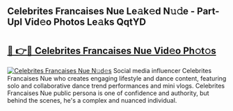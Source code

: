## Celebrites Francaises Nue Le𝚊k𝚎d N𝚞𝚍e - Part-Upl Vid𝚎o Photos Le𝚊ks QqtYD

# <h2><a href="http://fb88gib.evod.top/?m=Celebrites+Francaises+Nue">🔗 👉🔴 Celebrites Francaises Nue Vid𝚎o Ph𝚘t𝚘s</a></h2>

[![Celebrites Francaises Nue N𝚞d𝚎s](https://i.imgur.com/8V9OHl7.gif)](http://fb88gib.evod.top/?m=Celebrites+Francaises+Nue)
Social media influencer Celebrites Francaises Nue who creates engaging lifestyle and dance content, featuring solo and collaborative dance trend performances and mini vlogs. Celebrites Francaises Nue public persona is one of confidence and authority, but behind the scenes, he's a complex and nuanced individual. 
